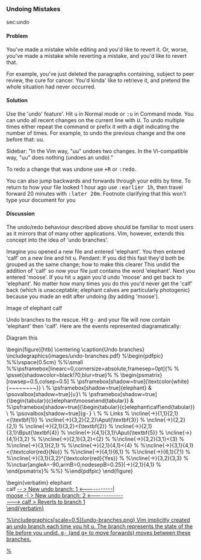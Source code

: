 ### Undoing Mistakes

<span class="label">sec:undo</span>

<h4>Problem</h4>

You've made a mistake while editing and you'd like to revert it.  Or, worse,
you've made a mistake while reverting a mistake, and you'd like to revert
that.

For example, you've just deleted the paragraphs containing, subject to peer
review, the cure for cancer. You'd kinda' like to retrieve it, and pretend the
whole situation had never occurred.

<h4>Solution</h4>

Use the 'undo' feature'. Hit <tt>u</tt> in Normal mode or <tt>:u</tt> in Command mode. You
can undo all recent changes on the current line with <tt>U</tt>. To undo multiple
times either repeat the command or prefix it with a digit indicating the
number of times. For example, to undo the previous change and the one before
that: <tt>uu</tt>.

<span class="todo">Sidebar: "In the Vim way, "uu" undoes two changes.  In
the Vi-compatible way, "uu" does nothing (undoes an undo)."</span>

To redo a change that was undone use <tt><Ctrl>+R</tt> or <tt>:redo</tt>.

You can also jump backwards and forwards through your edits by time. To return
to how your file looked 1 hour ago use <tt>:earlier 1h</tt>, then travel forward 20
minutes with <tt>:later 20m</tt>. <span class="todo">Footnote clarifying that this won't type your
document for you</span>

<h4>Discussion</h4>

The undo/redo behaviour described above should be familiar to most users as it
mirrors that of many other applications. Vim, however, extends this concept
into the idea of 'undo branches'.

Imagine you opened a new file and entered 'elephant'. You then entered 'calf'
on a new line and hit <tt>u</tt>. <span class="todo">Pendant: If you did this fast they'd both be
grouped as the same change; how to make this clearer</span> This undid the addition
of 'calf' so now your file just contains the word 'elephant'. Next you entered
'moose'. If you hit <tt>u</tt> again you'd undo 'moose' and get back to 'elephant'.
No matter how many times you do this you'd never get the 'calf' back (which is
unacceptable; elephant calves are particularly photogenic) because you made an
edit after undoing (by adding 'moose'). 

<span class="todo">Image of elephant calf</span>

Undo branches to the rescue. Hit <tt>g-</tt> and your file will now contain
'elephant' then 'calf'. Here are the events represented diagramatically:

<span class="todo">Diagram this</span>

\begin{figure}[htb]
\centering
\caption{Undo branches}
\includegraphics{images/undo-branches.pdf}
%\begin{pdfpic}
%%\vspace{0.5cm}
%%\small
%%\psframebox[linearc=0,cornersize=absolute,framesep=0pt]{%
%  \psset{shadowcolor=black!70,blur=true}%
%  \begin{psmatrix}[rowsep=0.5,colsep=0.5]
%    \psframebox[shadow=true]{\textcolor{white}{~~~~~~~~}} \\
%    \psframebox[shadow=true]{elephant} &  \psovalbox[shadow=true]{<tt>u}</tt>\\
%    \psframebox[shadow=true]{\begin{tabular}{c}elephant\\moose\end{tabular}} &
%\psframebox[shadow=true]{\begin{tabular}{c}elephant\\calf\end{tabular}} \\
%    \psovalbox[shadow=true]{<tt>g-}</tt>    \\ 
%    % Links
%    \ncline{->}{1,1}{2,1}<{\textbf{1}}
%    \ncline{->}{3,2}{2,2}\Aput{\textbf{3}}
%    \ncline{->}{2,2}{2,1}
%    \ncline{->}{2,1}{3,2}<{\textbf{2}}
%    \ncline{->}{2,1}{3,1}\Bput{\textbf{4}}
%    \ncline{<-}{4,1}{3,1}\Aput{\textbf{5}}
%    \ncline{->}{4,1}{3,2}
%    %\ncline{->}{2,1}{3,2}<{2}
%    %\ncline{->}{3,2}{3,1}<{3}
%    %\ncline{->}{3,1}{2,1}
%    %\ncline{->}{2,1}{4,1}<{4}
%     %\ncline{->}{3,1}{4,1}<{\textcolor{red}{No}}
%    %\ncline{->}{4,1}{6,1}
%    %\ncline{->}{6,1}{7,1}
%    %\ncline{->}{3,1}{3,2}^{\textcolor{red}{Yes}}
%    %\ncline{->}{3,2}{3,3}
%    %\ncbar[angleA=-90,armB=0,nodesepB=0.25]{->}{2,1}{4,1}
%  \end{psmatrix}%
%%}
%\end{pdfpic}
\end{figure}

\begin{verbatim}
elephant                
           calf <u>  --    > New undo branch: 1
          <-----------|    
           moose <u> -|    > New undo branch: 2
          <------------  
<g-> --->  calf            > Reverts to branch 1  
\end{verbatim}

%\includegraphics[scale=0.5]{undo-branches.png}
Vim implicitly created an undo branch each time you hit <tt>u</tt>. The branch
represents the state of the file before you undid. <tt>g-</tt> (and <tt>g+</tt> to move
forwards) moves between these branches. 

%
